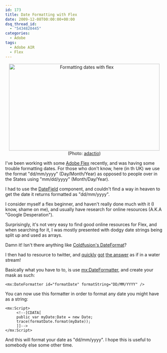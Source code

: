 ```yaml
---
id: 173
title: Date Formatting with Flex
date: 2009-12-08T00:00:00+00:00
dsq_thread_id:
  - "5434820445"
categories:
  - Adobe
tags:
  - Adobe AIR
  - Flex
---
```

<p style="text-align: center;">
  <img src="http://files.placona.co.uk/date_format_flex/flexdateformat.jpg" alt="Formatting dates with flex" width="480" height="276" /><br /> (Photo: <a title="Photo by adactio" rel="nofollow" href="http://www.flickr.com/photos/adactio/" target="_blank">adactio</a>)
</p>

I've been working with some [Adobe Flex](http://www.adobe.com/products/flex.html "Adobe Flex") recently, and was having some trouble formatting dates. For those who don't know, here (in th UK) we use the format "dd/mm/yyyy" (Day/Month/Year) as opposed to people over in the States using "mm/dd/yyyy" (Month/Day/Year).
  
I had to use the [DateField](http://help.adobe.com/en_US/FlashPlatform/reference/actionscript/3/mx/controls/DateField.html "Flex: Date Field Component") component, and couldn't find a way in heaven to get the date it returns formatted as "dd/mm/yyyy".
  
I consider myself a flex beginner, and haven't really done much with it (I know, shame on me), and usually have research for online resources (A.K.A "Google Desperation").
  
Surprisingly, it's not very easy to find good online resources for Flex, and when searching for it, I was mostly presented with dodgy date strings being split up and used as arrays.
  
Damn it! Isn't there anything like [Coldfusion's DateFormat](http://help.adobe.com/en_US/ColdFusion/9.0/CFMLRef/WSc3ff6d0ea77859461172e0811cbec22c24-7ff4.html "ColdFusion Formatting Dates")?
  
I then had to resource to twitter, and [quickly](https://twitter.com/Fitzchev/status/6460784602 "Twitter answer") [got](https://twitter.com/thefalken/status/6460848675 "Twitter answer") [the answer](https://twitter.com/aliaspooryorik/status/6460972312 "Twitter answer") as if in a water stream!
  
Basically what you have to to, is use [mx:DateFormatter](http://help.adobe.com/en_US/FlashPlatform/reference/actionscript/3/mx/formatters/DateFormatter.html "Flex: Date Formatter"), and create your mask as such:

```
<mx:DateFormatter id="formatDate" formatString="DD/MM/YYYY" />
```

You can now use this formatter in order to format any date you might have as a string:

```
<mx:Script>
     <!--[CDATA[
     public var myDate:Date = new Date;
     trace(formatDate.format(myDate));
     ]]-->
</mx:Script>
```

And this will format your date as "dd/mm/yyyy". I hope this is useful to somebody else some other time.
